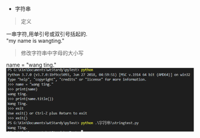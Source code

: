 * 字符串  

> 定义  

一串字符,用单引号或双引号括起的.  
"my name is wangting."  

> 修改字符串中字母的大小写 

name = "wang ting."
![大写](修改字母为大写.PNG)  


